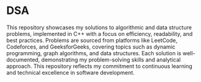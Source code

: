 # DSA
This repository showcases my solutions to algorithmic and data structure problems, implemented in C++ with a focus on efficiency, readability, and best practices. Problems are sourced from platforms like LeetCode, Codeforces, and GeeksforGeeks, covering topics such as dynamic programming, graph algorithms, and data structures. Each solution is well-documented, demonstrating my problem-solving skills and analytical approach. This repository reflects my commitment to continuous learning and technical excellence in software development.
